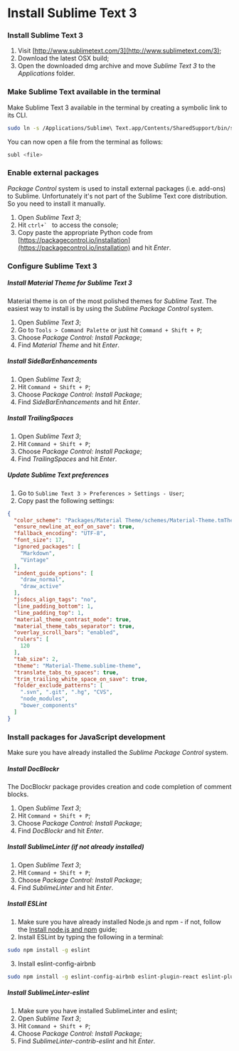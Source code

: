 # Install Sublime Text 3

### Install Sublime Text 3

1. Visit [http://www.sublimetext.com/3](http://www.sublimetext.com/3);
2. Download the latest OSX build;
3. Open the downloaded dmg archive and move _Sublime Text 3_ to the _Applications_ folder.

### Make Sublime Text available in the terminal

Make Sublime Text 3 available in the terminal by creating a symbolic link to its CLI.

```bash
sudo ln -s /Applications/Sublime\ Text.app/Contents/SharedSupport/bin/subl /usr/local/bin/subl
```

You can now open a file from the terminal as follows:

```bash
subl <file>
```

### Enable external packages

_Package Control_ system is used to install external packages (i.e. add-ons) to Sublime. Unfortunately it's not part of the Sublime Text core distribution. So you need to install it manually.

1. Open _Sublime Text 3_;
2. Hit ``ctrl+` `` to access the console;
3. Copy paste the appropriate Python code from [https://packagecontrol.io/installation](https://packagecontrol.io/installation) and hit _Enter_.

### Configure Sublime Text 3

##### Install Material Theme for Sublime Text 3

Material theme is on of the most polished themes for _Sublime Text_. The easiest way to install is by using the _Sublime Package Control_ system.

1. Open _Sublime Text 3_;
2. Go to `Tools > Command Palette` or just hit `Command + Shift + P`;
3. Choose _Package Control: Install Package_;
4. Find _Material Theme_ and hit _Enter_.

##### Install SideBarEnhancements

1. Open _Sublime Text 3_;
2. Hit `Command + Shift + P`;
3. Choose _Package Control: Install Package_;
4. Find _SideBarEnhancements_ and hit _Enter_.

##### Install TrailingSpaces

1. Open _Sublime Text 3_;
2. Hit `Command + Shift + P`;
3. Choose _Package Control: Install Package_;
4. Find _TrailingSpaces_ and hit _Enter_.

##### Update Sublime Text preferences

1. Go to `Sublime Text 3 > Preferences > Settings - User`;
2. Copy past the following settings:

  ```json
  {
    "color_scheme": "Packages/Material Theme/schemes/Material-Theme.tmTheme",
    "ensure_newline_at_eof_on_save": true,
    "fallback_encoding": "UTF-8",
    "font_size": 17,
    "ignored_packages": [
      "Markdown",
      "Vintage"
    ],
    "indent_guide_options": [
      "draw_normal",
      "draw_active"
    ],
    "jsdocs_align_tags": "no",
    "line_padding_bottom": 1,
    "line_padding_top": 1,
    "material_theme_contrast_mode": true,
    "material_theme_tabs_separator": true,
    "overlay_scroll_bars": "enabled",
    "rulers": [
      120
    ],
    "tab_size": 2,
    "theme": "Material-Theme.sublime-theme",
    "translate_tabs_to_spaces": true,
    "trim_trailing_white_space_on_save": true,
    "folder_exclude_patterns": [
      ".svn", ".git", ".hg", "CVS",
      "node_modules",
      "bower_components"
    ]
  }
  ```

### Install packages for JavaScript development

Make sure you have already installed the _Sublime Package Control_ system.

##### Install DocBlockr

The DocBlockr package provides creation and code completion of comment blocks.

1. Open _Sublime Text 3_;
2. Hit `Command + Shift + P`;
3. Choose _Package Control: Install Package_;
4. Find _DocBlockr_ and hit _Enter_.

##### Install SublimeLinter (if not already installed)

1. Open _Sublime Text 3_;
2. Hit `Command + Shift + P`;
3. Choose _Package Control: Install Package_;
4. Find _SublimeLinter_ and hit _Enter_.

##### Install ESLint

1. Make sure you have already installed Node.js and npm - if not, follow the [Install node.js and npm](install-node-npm.md) guide;
2. Install ESLint by typing the following in a terminal:

  ```bash
  sudo npm install -g eslint
  ```
3. Install eslint-config-airbnb

  ```bash
  sudo npm install -g eslint-config-airbnb eslint-plugin-react eslint-plugin-jsx-a11y eslint-plugin-import
  ```

##### Install SublimeLinter-eslint

1. Make sure you have installed SublimeLinter and eslint;
2. Open _Sublime Text 3_;
3. Hit `Command + Shift + P`;
4. Choose _Package Control: Install Package_;
5. Find _SublimeLinter-contrib-eslint_ and hit _Enter_.

